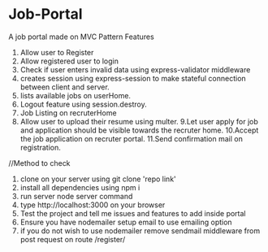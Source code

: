 # Job-Portal
A job portal made on MVC Pattern
Features
1. Allow user to Register
2. Allow registered user to login
3. Check if user enters invalid data using express-validator middleware
4. creates session using express-session to make stateful connection between client and server.
5. lists available jobs on userHome.
6. Logout feature using session.destroy.
7. Job Listing on recruterHome
8. Allow user to upload their resume using multer.
9.Let user apply for job and application should be visible towards the recruter home.
10.Accept the job application on recruter portal.
11.Send confirmation mail on registration.
      
//Method to check
1. clone on your server using git clone 'repo link'
2. install all dependencies using npm i
3. run server node server command
4. type http://localhost:3000 on your browser
5. Test the project and tell me issues and features to add inside portal
6. Ensure you have nodemailer setup email to use emailing option
7. if you do not wish to use nodemailer remove sendmail middleware from post request on route /register/
   
